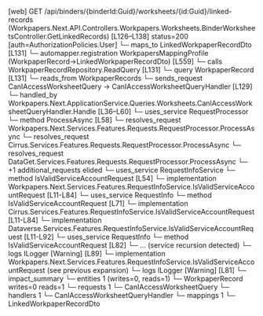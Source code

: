 [web] GET /api/binders/{binderId:Guid}/worksheets/{id:Guid}/linked-records  (Workpapers.Next.API.Controllers.Workpapers.Worksheets.BinderWorksheetsController.GetLinkedRecords)  [L126–L138] status=200 [auth=AuthorizationPolicies.User]
  └─ maps_to LinkedWorkpaperRecordDto [L131]
    └─ automapper.registration WorkpapersMappingProfile (WorkpaperRecord->LinkedWorkpaperRecordDto) [L559]
  └─ calls WorkpaperRecordRepository.ReadQuery [L131]
  └─ query WorkpaperRecord [L131]
    └─ reads_from WorkpaperRecords
  └─ sends_request CanIAccessWorksheetQuery -> CanIAccessWorksheetQueryHandler [L129]
    └─ handled_by Workpapers.Next.ApplicationService.Queries.Worksheets.CanIAccessWorksheetQueryHandler.Handle [L36–L60]
      └─ uses_service RequestProcessor
        └─ method ProcessAsync [L58]
          └─ resolves_request Workpapers.Next.Services.Features.Requests.RequestProcessor.ProcessAsync
          └─ resolves_request Cirrus.Services.Features.Requests.RequestProcessor.ProcessAsync
          └─ resolves_request DataGet.Services.Features.Requests.RequestProcessor.ProcessAsync
          └─ +1 additional_requests elided
      └─ uses_service RequestInfoService
        └─ method IsValidServiceAccountRequest [L54]
          └─ implementation Workpapers.Next.Services.Features.RequestInfoService.IsValidServiceAccountRequest [L11-L84]
            └─ uses_service RequestInfo
              └─ method IsValidServiceAccountRequest [L71]
                └─ implementation Cirrus.Services.Features.RequestInfoService.IsValidServiceAccountRequest [L11-L84]
                └─ implementation Dataverse.Services.Features.RequestInfoService.IsValidServiceAccountRequest [L11-L92]
                  └─ uses_service RequestInfo
                    └─ method IsValidServiceAccountRequest [L82]
                      └─ ... (service recursion detected)
                  └─ logs ILogger<IRequestInfoService> [Warning] [L89]
                └─ implementation Workpapers.Next.Services.Features.RequestInfoService.IsValidServiceAccountRequest (see previous expansion)
            └─ logs ILogger<IRequestInfoService> [Warning] [L81]
  └─ impact_summary
    └─ entities 1 (writes=0, reads=1)
      └─ WorkpaperRecord writes=0 reads=1
    └─ requests 1
      └─ CanIAccessWorksheetQuery
    └─ handlers 1
      └─ CanIAccessWorksheetQueryHandler
    └─ mappings 1
      └─ LinkedWorkpaperRecordDto


